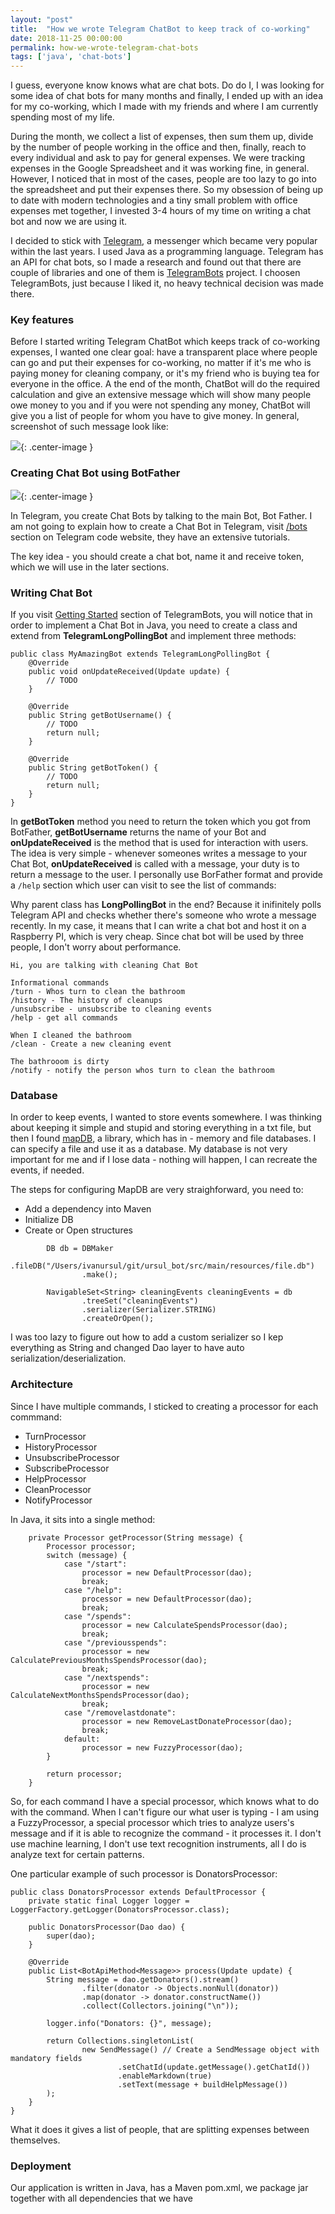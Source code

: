 ```yaml
---
layout: "post"
title:  "How we wrote Telegram ChatBot to keep track of co-working"
date: 2018-11-25 00:00:00
permalink: how-we-wrote-telegram-chat-bots
tags: ['java', 'chat-bots']
---
```


I guess, everyone know knows what are chat bots. Do do I, I was looking for some idea of chat bots for many months and finally, I ended up with an idea for my co-working, which I made with my friends and where I am currently spending most of my life.

During the month, we collect a list of expenses, then sum them up, divide by the number of people working in the office and then, finally, reach to every individual and ask to pay for general expenses. We were tracking expenses in the  Google Spreadsheet and it was working fine, in general. However, I noticed that in most of the cases, people are too lazy to go into the spreadsheet and put their expenses there. So my obsession of being up to date with modern technologies and a tiny small problem with office expenses met together, I invested 3-4 hours of my time on writing a chat bot and now we are using it.

I decided to stick with [Telegram](https://telegram.org/), a messenger which became very popular within the last years. I used Java as a programming language. Telegram has an API for chat bots, so I made a research and found out that there are couple of libraries and one of them is [TelegramBots](https://github.com/rubenlagus/TelegramBots) project. I choosen TelegramBots, just because I liked it, no heavy technical decision was made there.

### <a href="#functionality" name="functionality"><i class="fa fa-link anchor" aria-hidden="true"></i></a> Key features

Before I started writing Telegram ChatBot which keeps track of co-working expenses, I wanted one clear goal: have a transparent place where people can go and put their expenses for co-working, no matter if it's me who is paying money for cleaning company, or it's my friend who is buying tea for everyone in the office. A the end of the month, ChatBot will do the required calculation and give an extensive message which will show many people owe money to you and if you were not spending any money, ChatBot will give you a list of people for whom you have to give money. In general, screenshot of such message look like:

![](assets/images/telegram-bots/spend_chat_bot_screenshot.png){: .center-image }


### <a href="#createchatbot" name="createchatbot"><i class="fa fa-link anchor" aria-hidden="true"></i></a> Creating Chat Bot using BotFather

![](assets/images/telegram-bots/bot_father.png){: .center-image }

In Telegram, you create Chat Bots by talking to the main Bot, Bot Father. I am not going to explain how to create a Chat Bot in Telegram, visit [/bots](https://core.telegram.org/bots) section on Telegram code website, they have an extensive tutorials.

The key idea - you should create a chat bot, name it and receive token, which we will use in the later sections.


### <a href="#writingchatbot" name="writingchatbot"><i class="fa fa-link anchor" aria-hidden="true"></i></a> Writing Chat Bot

If you visit [Getting Started](https://github.com/rubenlagus/TelegramBots/wiki/Getting-Started) section of TelegramBots, you will notice that in order to implement a Chat Bot in Java, you need to create a class and extend from **TelegramLongPollingBot** and implement three methods:

```
public class MyAmazingBot extends TelegramLongPollingBot {
    @Override
    public void onUpdateReceived(Update update) {
        // TODO
    }

    @Override
    public String getBotUsername() {
        // TODO
        return null;
    }

    @Override
    public String getBotToken() {
        // TODO
        return null;
    }
}
```

In **getBotToken** method you need to return the token which you got from BotFather, **getBotUsername** returns the name of your Bot and **onUpdateReceived** is the method that is used for interaction with users. The idea is very simple - whenever someones writes a message to your Chat Bot, **onUpdateReceived** is called with a message, your duty is to return a message to the user. I personally use BorFather format and provide a `/help` section which user can visit to see the list of commands:

Why parent class has **LongPollingBot** in the end? Because it inifinitely polls Telegram API and checks whether there's someone who wrote a message recently. In my case, it means that I can write a chat bot and host it on a Raspberry PI, which is very cheap. Since chat bot will be used by three people, I don't worry about performance.

```
Hi, you are talking with cleaning Chat Bot

Informational commands
/turn - Whos turn to clean the bathroom
/history - The history of cleanups
/unsubscribe - unsubscribe to cleaning events
/help - get all commands

When I cleaned the bathroom
/clean - Create a new cleaning event

The bathrooom is dirty
/notify - notify the person whos turn to clean the bathroom
```

### <a href="#database" name="database"><i class="fa fa-link anchor" aria-hidden="true"></i></a> Database

In order to keep events, I wanted to store events somewhere. I was thinking about keeping it simple and stupid and storing everything in a txt file, but then I found [mapDB](https://github.com/jankotek/mapdb), a library, which has in - memory and file databases. I can specify a file and use it as a database. My database is not very important for me and if I lose data - nothing will happen, I can recreate the events, if needed.

The steps for configuring MapDB are very straighforward, you need to:
* Add a dependency into Maven
* Initialize DB
* Create or Open structures

```
        DB db = DBMaker
                .fileDB("/Users/ivanursul/git/ursul_bot/src/main/resources/file.db")
                .make();
                
        NavigableSet<String> cleaningEvents cleaningEvents = db
                .treeSet("cleaningEvents")
                .serializer(Serializer.STRING)
                .createOrOpen();
```

I was too lazy to figure out how to add a custom serializer so I kep everything as String and changed Dao layer to have auto serialization/deserialization.

### <a href="#arechitecture" name="architecture"><i class="fa fa-link anchor" aria-hidden="true"></i></a> Architecture

Since I have multiple commands, I sticked to creating a processor for each commmand:
* TurnProcessor
* HistoryProcessor
* UnsubscribeProcessor
* SubscribeProcessor
* HelpProcessor
* CleanProcessor
* NotifyProcessor

In Java, it sits into a single method:

```
    private Processor getProcessor(String message) {
        Processor processor;
        switch (message) {
            case "/start":
                processor = new DefaultProcessor(dao);
                break;
            case "/help":
                processor = new DefaultProcessor(dao);
                break;
            case "/spends":
                processor = new CalculateSpendsProcessor(dao);
                break;
            case "/previousspends":
                processor = new CalculatePreviousMonthsSpendsProcessor(dao);
                break;
            case "/nextspends":
                processor = new CalculateNextMonthsSpendsProcessor(dao);
                break;
            case "/removelastdonate":
                processor = new RemoveLastDonateProcessor(dao);
                break;
            default:
                processor = new FuzzyProcessor(dao);
        }

        return processor;
    }
```

So, for each command I have a special processor, which knows what to do with the command. When I can't figure our what user is typing - I am using a FuzzyProcessor, a special processor which tries to analyze users's message and if it is able to recognize the command - it processes it. I don't use machine learning, I don't use text recognition instruments, all I do is analyze text for certain patterns.

One particular example of such processor is DonatorsProcessor:

```
public class DonatorsProcessor extends DefaultProcessor {
    private static final Logger logger = LoggerFactory.getLogger(DonatorsProcessor.class);

    public DonatorsProcessor(Dao dao) {
        super(dao);
    }

    @Override
    public List<BotApiMethod<Message>> process(Update update) {
        String message = dao.getDonators().stream()
                .filter(donator -> Objects.nonNull(donator))
                .map(donator -> donator.constructName())
                .collect(Collectors.joining("\n"));

        logger.info("Donators: {}", message);

        return Collections.singletonList(
                new SendMessage() // Create a SendMessage object with mandatory fields
                        .setChatId(update.getMessage().getChatId())
                        .enableMarkdown(true)
                        .setText(message + buildHelpMessage())
        );
    }
}
```

What it does it gives a list of people, that are splitting expenses between themselves.

### <a href="#deployment" name="deployment"><i class="fa fa-link anchor" aria-hidden="true"></i></a> Deployment

Our application is written in Java, has a Maven pom.xml, we package jar  together with all dependencies that we have 
